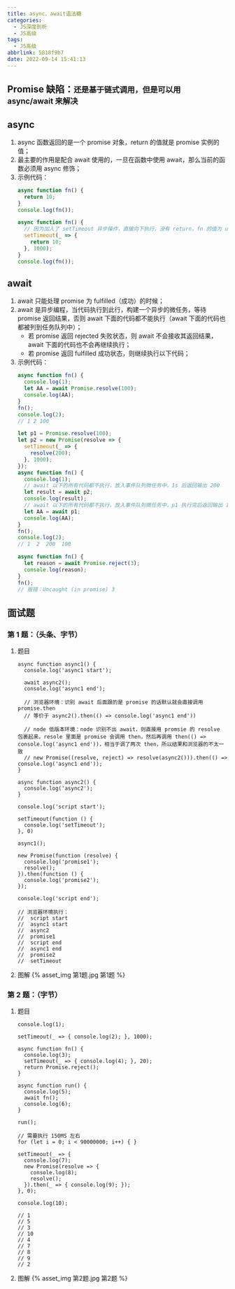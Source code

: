 ```yaml
---
title: async、await语法糖
categories:
  - JS深度剖析
  - JS高级
tags:
  - JS高级
abbrlink: 5818f9b7
date: 2022-09-14 15:41:13
---
```


## Promise 缺陷：<small>还是基于链式调用，但是可以用 async/await 来解决</small>

## async
1. async 函数返回的是一个 promise  对象，return 的值就是 promise 实例的值；
2. 最主要的作用是配合 await 使用的，一旦在函数中使用 await，那么当前的函数必须用 async 修饰；
3. 示例代码：
    ```js
    async function fn() {
      return 10;
    }
    console.log(fn());
    ```
    ```js
    async function fn() {
      // 因为加入了 setTimeout 异步操作，直接向下执行，没有 return，fn 的值为 undefined
      setTimeout(_ => {
        return 10;
      }, 1000);
    }
    console.log(fn());
    ```

## await
1. await 只能处理 promise 为 fulfilled（成功）的时候；
2. await 是异步编程，当代码执行到此行，构建一个异步的微任务，等待 promise 返回结果，否则 await 下面的代码都不能执行（await 下面的代码也都被列到任务队列中）；
    - 若 promise 返回 rejected 失败状态，则 await 不会接收其返回结果，await 下面的代码也不会再继续执行；
    - 若 promise 返回 fulfilled 成功状态，则继续执行以下代码；
3. 示例代码：
    ```js
    async function fn() {
      console.log(1);
      let AA = await Promise.resolve(100);
      console.log(AA);
    }
    fn();
    console.log(2);
    // 1 2 100
    ```
    ```js
    let p1 = Promise.resolve(100);
    let p2 = new Promise(resolve => {
      setTimeout(_ => {
        resolve(200);
      }, 1000);
    });
    async function fn() {
      console.log(1);
      // await 以下的所有代码都不执行，放入事件队列微任务中，1s 后返回输出 200
      let result = await p2;
      console.log(result);
      // await 以下的所有代码都不执行，放入事件队列微任务中，p1 执行完后返回输出 100
      let AA = await p1;
      console.log(AA);
    }
    fn();
    console.log(2);
    // 1  2  200  100
    ```
    ```js
    async function fn() {
      let reason = await Promise.reject(3);
      console.log(reason);
    }
    fn();
    // 报错：Uncaught (in promise) 3
    ```

## 面试题

### 第 1 题：（头条、字节）
1. 题目
    ```JS
    async function async1() {
      console.log('async1 start');

      await async2();
      console.log('async1 end');

      // 浏览器环境：识别 await 后面跟的是 promise 的话默认就会直接调用 promise.then
      // 等价于 async2().then(() => console.log('async1 end'))

      // node 低版本环境：node 识别不出 await，则直接用 promsie 的 resolve 包裹起来，resole 里面是 promise 会调用 then，然后再调用 then(() => console.log('async1 end'))，相当于调了两次 then，所以结果和浏览器的不太一致
      // new Promise((resolve, reject) => resolve(async2())).then(() => console.log('async1 end'));
    }

    async function async2() {
      console.log('async2');
    }

    console.log('script start');

    setTimeout(function () {
      console.log('setTimeout');
    }, 0)

    async1();

    new Promise(function (resolve) {
      console.log('promise1');
      resolve();
    }).then(function () {
      console.log('promise2');
    });

    console.log('script end');

    // 浏览器环境执行：
    //  script start
    //  async1 start
    //  async2
    //  promise1
    //  script end
    //  async1 end
    //  promise2
    //  setTimeout
    ```
2. 图解
    {% asset_img 第1题.jpg 第1题 %}
### 第 2 题：（字节）
1. 题目
    ```JS
    console.log(1);

    setTimeout(_ => { console.log(2); }, 1000);

    async function fn() {
      console.log(3);
      setTimeout(_ => { console.log(4); }, 20);
      return Promise.reject();
    }

    async function run() {
      console.log(5);
      await fn();
      console.log(6);
    }

    run();

    // 需要执行 150MS 左右
    for (let i = 0; i < 90000000; i++) { }

    setTimeout(_ => {
      console.log(7);
      new Promise(resolve => {
        console.log(8);
        resolve();
      }).then(_ => { console.log(9); });
    }, 0);

    console.log(10);

    // 1
    // 5
    // 3
    // 10
    // 4
    // 7
    // 8
    // 9
    // 2
    ```
2. 图解
    {% asset_img 第2题.jpg 第2题 %}